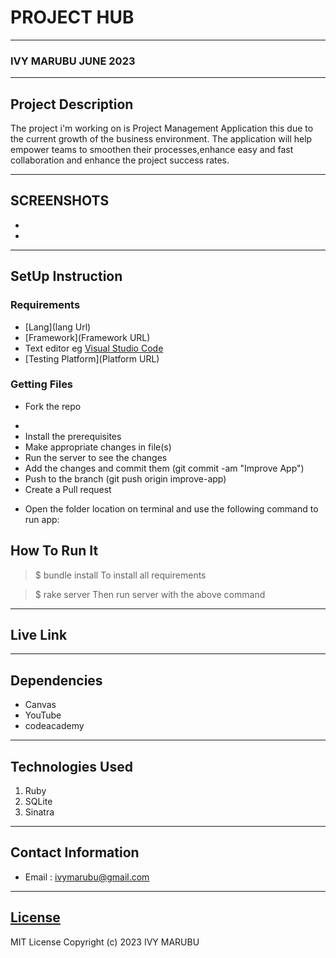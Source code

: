 # PROJECT HUB
*****
### IVY MARUBU JUNE 2023
****
## Project Description
The project i'm working on is  Project Management Application this due to the current growth of the business environment.
The application will help empower teams to smoothen their processes,enhance easy and fast collaboration and enhance the project success rates.

******

## SCREENSHOTS
- 
- 


********
## SetUp Instruction
### Requirements
* [Lang](lang Url)
* [Framework](Framework URL)
* Text editor eg [Visual Studio Code](https://code.visualstudio.com/download)
* [Testing Platform](Platform URL)


### Getting Files
* Fork the repo
- 
- Install the prerequisites
- Make appropriate changes in file(s)
- Run the server to see the changes
- Add the changes and commit them (git commit -am "Improve App")
- Push to the branch (git push origin improve-app)
- Create a Pull request
* Open the folder location on terminal and use the following command to run app:

## How To Run It
>  $ bundle install
To install all requirements

> $ rake server
Then run server with the above command
*****
## Live Link

*****
## Dependencies
- Canvas
- YouTube
- codeacademy

*****
## Technologies Used
1. Ruby
2. SQLite
3. Sinatra

*****
## Contact Information
* Email : ivymarubu@gmail.com
*****
## [License](LICENSE)
MIT License
Copyright (c) 2023 IVY MARUBU